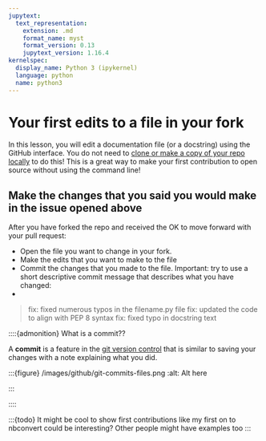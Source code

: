 ```yaml
---
jupytext:
  text_representation:
    extension: .md
    format_name: myst
    format_version: 0.13
    jupytext_version: 1.16.4
kernelspec:
  display_name: Python 3 (ipykernel)
  language: python
  name: python3
---
```


# Your first edits to a file in your fork 

In this lesson, you will edit a documentation file (or a docstring) using the GitHub interface. You do not need to [clone or make a copy of your repo locally](clone-repo) to do this! This is a great way to make your first contribution to open source without using the command line! 

## Make the changes that you said you would make in the issue opened above 

After you have forked the repo and received the OK to move forward with your pull request:

* Open the file you want to change in your fork.
* Make the edits that you want to make to the file
* Commit the changes that you made to the file. Important: try to use a short descriptive commit message that describes what you have changed:
*
> fix: fixed numerous typos in the filename.py file
> fix: updated the code to align with PEP 8 syntax
> fix: fixed typo in docstring text 

::::{admonition} What is a commit??

A **commit** is a feature in the [git version control](what-is-git) that is similar to saving your changes with a note explaining what you did.



:::{figure}  /images/github/git-commits-files.png
:alt: Alt here

:::

::::

:::{todo}
It might be cool to show first contributions like my first on to nbconvert could be interesting? Other people might have examples too
:::
